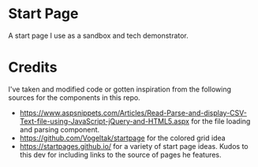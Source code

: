 # Start Page
A start page I use as a sandbox and tech demonstrator.

# Credits
I've taken and modified code or gotten inspiration from the following sources for the components in this repo.
- https://www.aspsnippets.com/Articles/Read-Parse-and-display-CSV-Text-file-using-JavaScript-jQuery-and-HTML5.aspx for the file loading and parsing component.
- https://github.com/Vogeltak/startpage for the colored grid idea
- https://startpages.github.io/ for a variety of start page ideas. Kudos to this dev for including links to the source of pages he features.
